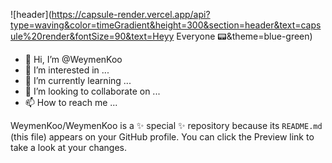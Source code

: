 ![header](https://capsule-render.vercel.app/api?type=waving&color=timeGradient&height=300&section=header&text=capsule%20render&fontSize=90&text=Heyy Everyone 📟&theme=blue-green)

- 👋 Hi, I’m @WeymenKoo
- 👀 I’m interested in ...
- 🌱 I’m currently learning ...
- 💞️ I’m looking to collaborate on ...
- 📫 How to reach me ...


WeymenKoo/WeymenKoo is a ✨ special ✨ repository because its `README.md` (this file) appears on your GitHub profile.
You can click the Preview link to take a look at your changes.

